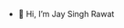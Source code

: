 - 👋 Hi, I’m Jay Singh Rawat 


<!---
Jaxxyyy/Jaxxyyy is a ✨ special ✨ repository because its `README.md` (this file) appears on your GitHub profile.
You can click the Preview link to take a look at your changes.
--->
